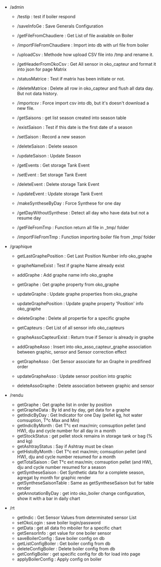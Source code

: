 - /admin
  - /testip : test if boiler respond
  
  - /saveInfoGe : Save Generals Configuration
  
  - /getFileFromChaudiere : Get List of file avalaible on Boiler
  
  - /importFileFromChaudiere : Import into db with url file from boiler
  - /uploadCsv : Methode how upload CSV file into /tmp and rename it.
  - /getHeaderFromOkoCsv : Get All sensor in oko_capteur and format it into json for page Matrix
  - /statusMatrice : Test if matrix has been initiate or not.
  - /deleteMatrice : Delete all row in oko_capteur and flush all data day. But not data history.
  - /importcsv : Force import csv into db, but it's doesn't download a new file.
  
  - /getSaisons : get list season created into season table
  - /existSaison : Test if this date is the first date of a season
  - /setSaison : Record a new season
  - /deleteSaison : Delete season
  - /updateSaison : Update Season
  
  - /getEvents : Get storage Tank Event
  - /setEvent : Set storage Tank Event
  - /deleteEvent : Delete storage Tank Event
  - /updateEvent : Update storage Tank Event

  - /makeSyntheseByDay : Force Synthese for one day
  - /getDayWithoutSynthese : Detect all day who have data but not a resume day

  - /getFileFromTmp : Function return all file in _tmp/ folder
  - /importFileFromTmp : Function importing boiler file from _tmp/ folder

- /graphique
  - getLastGraphePosition : Get Last Position Number info oko_graphe
  - grapheNameExist : Test if graphe Name already exist
  - addGraphe : Add graphe name info oko_graphe
  - getGraphe : Get graphe property from oko_graphe
  - updateGraphe : Update graphe properties from oko_graphe
  - updateGraphePosition : Update graphe property 'Position' info oko_graphe
  - deleteGraphe : Delete all propertie for a specific graphe
  
  - getCapteurs : Get List of all sensor info oko_capteurs
  - grapheAssoCapteurExist : Return true if Sensor is already in graphe
  - addGrapheAsso : Insert into oko_asso_capteur_graphe association between graphic, sensor and Sensor correction effect
  - getGrapheAsso : Get Sensor associate for an Graphe in predifined order
  - updateGrapheAsso : Update sensor position into graphic
  - deleteAssoGraphe : Delete association between graphic and sensor

- /rendu
  - getGraphe : Get graphe list in order by position
  - getGrapheData : By Id and by day, get data for a graphe
  - getIndicByDay : Get Indicator for one Day (pellet kg, hot water comsuption, T°c Max and Min)
  - getIndicByMonth : Get T°c ext max/min; comsuption pellet (and HW), dju and cycle number for all day in a month
  - getStockStatus : get pellet stock remains in storage tank or bag (% and kg)
  - getAshtrayStatus : Say if Ashtray must be clean
  - getHistoByMonth : Get T°c ext max/min; comsuption pellet (and HW), dju and cycle number resumed for a month
  - getTotalSaison : Get T°c ext max/min; comsuption pellet (and HW), dju and cycle number resumed for a season
  - getSyntheseSaison : Get Synthetic data for a complete season, agregat by month for graphic render
  - getSyntheseSaisonTable : Same as getSyntheseSaison but for table render
  - getAnnotationByDay : get into oko_boiler change configuration, show it with a bar in daily chart
  

- /rt
  - getIndic : Get Sensor Values from determinated sensor List
  - setOkoLogin : save boiler login/password
  - getData : get all data fro mboiler for a specific chart
  - getSensorInfo : get value for one boiler sensor
  - saveBoilerConfig : Save boiler config on db
  - getListConfigBoiler : Get boiler config from db
  - deleteConfigBoiler : Delete boiler config from db
  - getConfigBoiler : get specific config for db for load into page
  - applyBoilerConfig : Apply config on boiler